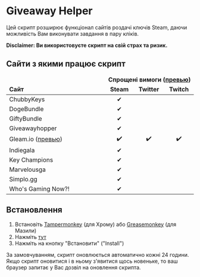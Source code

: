 # Giveaway Helper
Цей скрипт розширює функціонал сайтів роздачі ключів Steam, даючи можливість Вам виконувати завдання в пару кліків.

**Disclaimer: Ви використовуєте скрипт на свій страх та ризик.**

## Сайти з якими працює скрипт

<table width="500px">
  <thead>
    <tr>
      <td rowspan="2" width="250px" valign="bottom"><strong>Сайт</strong></td>
      <td colspan="3" width="400px" align="center"><strong>Спрощені вимоги (<a href="https://raw.githubusercontent.com/Citrinate/giveawayHelper/master/images/marvelous.png">превью</a>)</strong></td>
    </tr>
    <tr>
      <td align="center"><strong>Steam</strong></td>
      <td align="center"><strong>Twitter</strong></td>
      <td align="center"><strong>Twitch</strong></td>
    </tr>
  </thead>
  <tbody>
    <tr><td>ChubbyKeys</td><td align="center">✔</td><td></td><td></td></tr>
    <tr><td>DogeBundle</td><td align="center">✔</td><td></td><td></td></tr>
    <tr><td>GiftyBundle</td><td align="center">✔</td><td></td><td></td></tr>
    <tr><td>Giveawayhopper</td><td align="center">✔</td><td></td><td></td></tr>
    <tr><td>Gleam.io (<a href="https://raw.githubusercontent.com/Citrinate/giveawayHelper/master/images/gleam.png">превью</a>)</td><td align="center">✔️</td><td align="center">✔️</td><td align="center">✔️</td></tr>
    <tr><td>Indiegala</td><td align="center">✔</td><td></td><td></td></tr>
    <tr><td>Key Champions</td><td align="center">✔</td><td></td><td></td></tr>
    <tr><td>Marvelousga</td><td align="center">✔</td><td></td><td></td></tr>
    <tr><td>Simplo.gg</td><td align="center">✔</td><td></td><td></td></tr>
    <tr><td>Who's Gaming Now?!</td><td align="center">✔</td><td></td><td></td></tr>
  </tbody>
</table>

## Встановлення
1. Встановіть [Tampermonkey](https://chrome.google.com/webstore/detail/tampermonkey/dhdgffkkebhmkfjojejmpbldmpobfkfo) (для Хрому) або [Greasemonkey](https://addons.mozilla.org/en-US/firefox/addon/greasemonkey/) (для Мазили)
2. Нажміть [тут](https://raw.githubusercontent.com/Citrinate/giveawayHelper/master/giveawayHelper.user.js)
3. Нажміть на кнопку "Встановити" ("Install")

За замовчуванням, скрипт оновлюється автоматично кожні 24 години. Якщо скрипт оновитися і в ньому з'явитися щось новеньке, то ваш браузер запитає у Вас дозвіл на оновлення скрипта.
